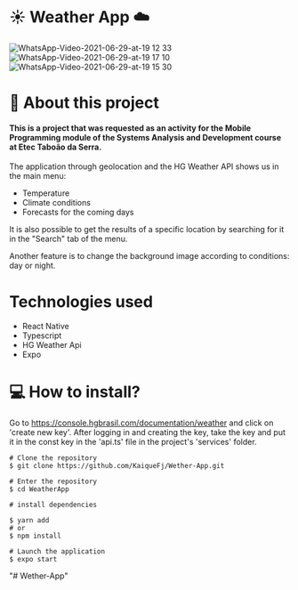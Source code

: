 # ☀️ Weather App ☁️

![WhatsApp-Video-2021-06-29-at-19 12 33](https://user-images.githubusercontent.com/70600553/123875431-0a461000-d910-11eb-956a-0b7fd146c429.gif) ![WhatsApp-Video-2021-06-29-at-19 17 10](https://user-images.githubusercontent.com/70600553/123875433-0adea680-d910-11eb-9b79-5c32e81b9b19.gif) ![WhatsApp-Video-2021-06-29-at-19 15 30](https://user-images.githubusercontent.com/70600553/123875438-0d410080-d910-11eb-89ab-bafcc99cfc8f.gif)

# 📕 About this project 

#### This is a project that was requested as an activity for the Mobile Programming module of the Systems Analysis and Development course at Etec Taboão da Serra.

The application through geolocation and the HG Weather API shows us in the main menu:
 - Temperature 
 - Climate conditions 
 - Forecasts for the coming days

It is also possible to get the results of a specific location by searching for it in the "Search" tab of the menu.

Another feature is to change the background image according to conditions: day or night.

# Technologies used
 - React Native
 - Typescript
 - HG Weather Api 
 - Expo


# 💻 How to install?

Go to https://console.hgbrasil.com/documentation/weather and click on 'create new key'. After logging in and creating the key, take the key and put it in the const key in the 'api.ts' file in the project's 'services' folder.


```
# Clone the repository
$ git clone https://github.com/KaiqueFj/Wether-App.git

# Enter the repository
$ cd WeatherApp

# install dependencies

$ yarn add
# or
$ npm install

# Launch the application
$ expo start
```
"# Wether-App" 
